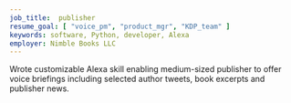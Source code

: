 ```yaml
---
job_title:  publisher
resume_goal: [ "voice_pm", "product_mgr", "KDP_team" ]
keywords: software, Python, developer, Alexa
employer: Nimble Books LLC
---
```

Wrote customizable Alexa skill enabling medium-sized publisher to offer voice briefings including selected author tweets, book excerpts and publisher news.